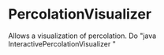# PercolationVisualizer
Allows a visualization of percolation. Do "java InteractivePercolationVisualizer <positive integer>"
